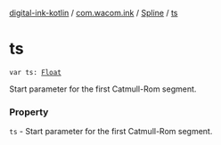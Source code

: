 [digital-ink-kotlin](../../index.md) / [com.wacom.ink](../index.md) / [Spline](index.md) / [ts](./ts.md)

# ts

`var ts: `[`Float`](https://kotlinlang.org/api/latest/jvm/stdlib/kotlin/-float/index.html)

Start parameter for the first Catmull-Rom segment.

### Property

`ts` - Start parameter for the first Catmull-Rom segment.